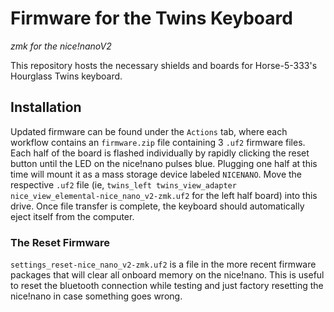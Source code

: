 # Firmware for the Twins Keyboard
_zmk for the nice!nanoV2_

This repository hosts the necessary shields and boards for Horse-5-333's Hourglass Twins keyboard. 
## Installation
Updated firmware can be found under the `Actions` tab, where each workflow contains an `firmware.zip` file containing 3 `.uf2` firmware files. Each half of the board is flashed individually by rapidly clicking the reset button until the LED on the nice!nano pulses blue. Plugging one half at this time will mount it as a mass storage device labeled `NICENANO`. Move the respective `.uf2` file (ie, `twins_left twins_view_adapter nice_view_elemental-nice_nano_v2-zmk.uf2` for the left half board) into this drive. Once file transfer is complete, the keyboard should automatically eject itself from the computer.
### The Reset Firmware
`settings_reset-nice_nano_v2-zmk.uf2` is a file in the more recent firmware packages that will clear all onboard memory on the nice!nano. This is useful to reset the bluetooth connection while testing and just factory resetting the nice!nano in case something goes wrong.
